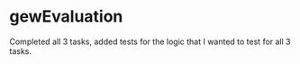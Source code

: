 # gewEvaluation

Completed all 3 tasks, added tests for the logic that I wanted to test for all 3 tasks.
